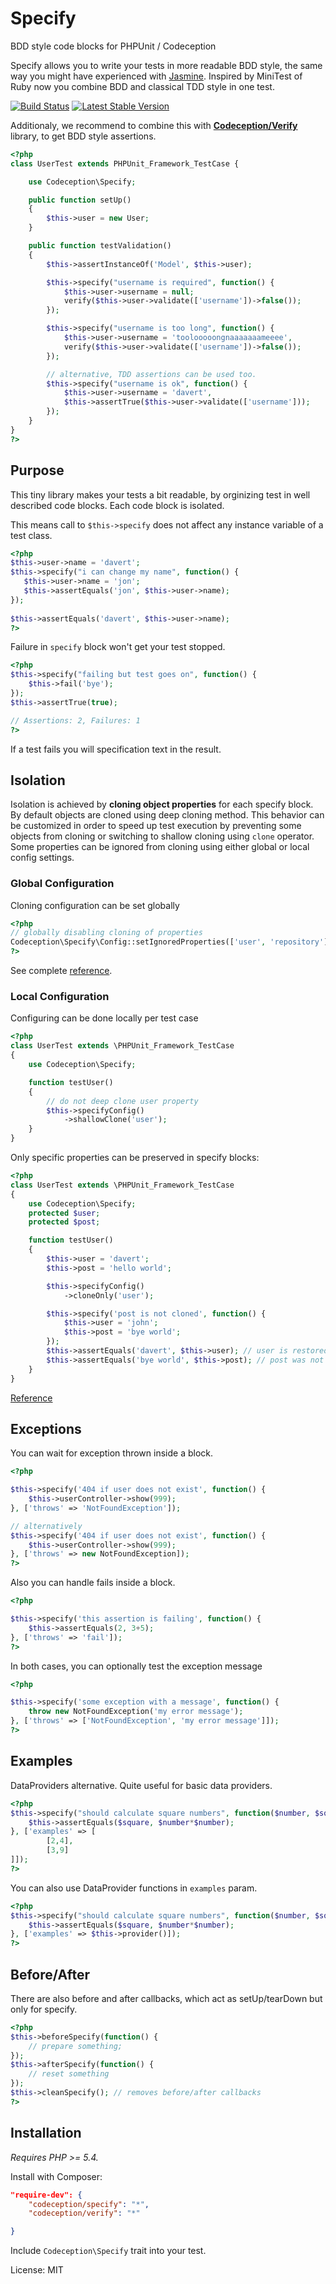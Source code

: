Specify
=======

BDD style code blocks for PHPUnit / Codeception

Specify allows you to write your tests in more readable BDD style, the same way you might have experienced with [Jasmine](http://pivotal.github.io/jasmine/).
Inspired by MiniTest of Ruby now you combine BDD and classical TDD style in one test.

[![Build Status](https://travis-ci.org/Codeception/Specify.png?branch=master)](https://travis-ci.org/Codeception/Specify) [![Latest Stable Version](https://poser.pugx.org/codeception/specify/v/stable.png)](https://packagist.org/packages/codeception/specify)

Additionaly, we recommend to combine this with [**Codeception/Verify**](https://github.com/Codeception/Verify) library, to get BDD style assertions.

``` php
<?php
class UserTest extends PHPUnit_Framework_TestCase {

	use Codeception\Specify;

	public function setUp()
	{		
		$this->user = new User;
	}

	public function testValidation()
	{
		$this->assertInstanceOf('Model', $this->user);

		$this->specify("username is required", function() {
			$this->user->username = null;
			verify($this->user->validate(['username'])->false());	
		});

		$this->specify("username is too long", function() {
			$this->user->username = 'toolooooongnaaaaaaameeee',
			verify($this->user->validate(['username'])->false());			
		});

		// alternative, TDD assertions can be used too.
		$this->specify("username is ok", function() {
			$this->user->username = 'davert',
			$this->assertTrue($this->user->validate(['username']));			
		});				
	}
}
?>
```

## Purpose

This tiny library makes your tests a bit readable, by orginizing test in well described code blocks.
Each code block is isolated. 

This means call to `$this->specify` does not affect any instance variable of a test class.

``` php
<?php
$this->user->name = 'davert';
$this->specify("i can change my name", function() {
   $this->user->name = 'jon';
   $this->assertEquals('jon', $this->user->name);
});
       
$this->assertEquals('davert', $this->user->name);
?>        
```

Failure in `specify` block won't get your test stopped.

``` php
<?php
$this->specify("failing but test goes on", function() {
	$this->fail('bye');
});
$this->assertTrue(true);

// Assertions: 2, Failures: 1
?>
```

If a test fails you will specification text in the result.

## Isolation

Isolation is achieved by **cloning object properties** for each specify block.
By default objects are cloned using deep cloning method.
This behavior can be customized in order to speed up test execution by preventing some objects from cloning or switching to shallow cloning using `clone` operator.
Some properties can be ignored from cloning using either global or local config settings.

### Global Configuration

Cloning configuration can be set globally

```php
<?php
// globally disabling cloning of properties
Codeception\Specify\Config::setIgnoredProperties(['user', 'repository']);
?>
```

See complete [reference](https://github.com/Codeception/Specify/blob/master/docs/GlobalConfig.md).

### Local Configuration

Configuring can be done locally per test case

```php
<?php
class UserTest extends \PHPUnit_Framework_TestCase
{
    use Codeception\Specify;

    function testUser()
    {
        // do not deep clone user property
        $this->specifyConfig()
            ->shallowClone('user');
    }
}
```

Only specific properties can be preserved in specify blocks:

```php
<?php
class UserTest extends \PHPUnit_Framework_TestCase
{
    use Codeception\Specify;
    protected $user;
    protected $post;

    function testUser()
    {
        $this->user = 'davert';
        $this->post = 'hello world';

        $this->specifyConfig()
            ->cloneOnly('user');

        $this->specify('post is not cloned', function() {
            $this->user = 'john';
            $this->post = 'bye world';
        });
        $this->assertEquals('davert', $this->user); // user is restored
        $this->assertEquals('bye world', $this->post); // post was not stored
    }
}
```


[Reference](https://github.com/Codeception/Specify/blob/master/docs/LocalConfig.md)


## Exceptions

You can wait for exception thrown inside a block.

``` php
<?php

$this->specify('404 if user does not exist', function() {
	$this->userController->show(999);
}, ['throws' => 'NotFoundException']);

// alternatively
$this->specify('404 if user does not exist', function() {
	$this->userController->show(999);
}, ['throws' => new NotFoundException]);
?>
```

Also you can handle fails inside a block. 

``` php
<?php

$this->specify('this assertion is failing', function() {
	$this->assertEquals(2, 3+5);
}, ['throws' => 'fail']);
?>
```

In both cases, you can optionally test the exception message

``` php
<?php

$this->specify('some exception with a message', function() {
	throw new NotFoundException('my error message');
}, ['throws' => ['NotFoundException', 'my error message']]);
?>
```

## Examples

DataProviders alternative. Quite useful for basic data providers.

``` php
<?php
$this->specify("should calculate square numbers", function($number, $square) {
	$this->assertEquals($square, $number*$number);
}, ['examples' => [
		[2,4],
		[3,9]
]]);
?>
```

You can also use DataProvider functions in `examples` param.

``` php
<?php
$this->specify("should calculate square numbers", function($number, $square) {
	$this->assertEquals($square, $number*$number);
}, ['examples' => $this->provider()]);
?>
```

## Before/After

There are also before and after callbacks, which act as setUp/tearDown but only for specify.

``` php
<?php
$this->beforeSpecify(function() {
	// prepare something;	
});
$this->afterSpecify(function() {
	// reset something
});
$this->cleanSpecify(); // removes before/after callbacks
?>
```

## Installation

*Requires PHP >= 5.4.*

Install with Composer:


```json
"require-dev": {
    "codeception/specify": "*",
    "codeception/verify": "*"

}
```
Include `Codeception\Specify` trait into your test.


License: MIT
